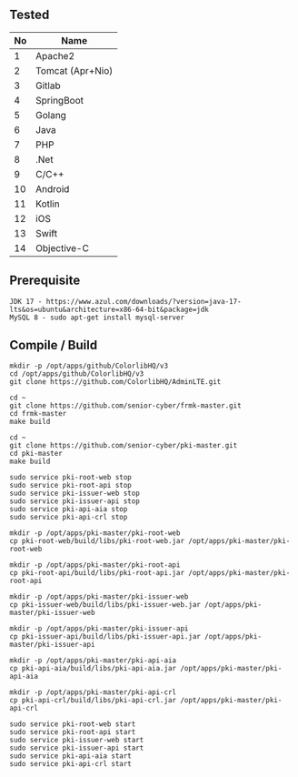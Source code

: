 ## Tested

| No | Name             |
|----|------------------|
| 1  | Apache2          |
| 2  | Tomcat (Apr+Nio) |
| 3  | Gitlab           |
| 4  | SpringBoot       |
| 5  | Golang           |
| 6  | Java             |
| 7  | PHP              |
| 8  | .Net             |
| 9  | C/C++            |
| 10 | Android          |
| 11 | Kotlin           |
| 12 | iOS              |
| 13 | Swift            |
| 14 | Objective-C      |

## Prerequisite

```text
JDK 17 - https://www.azul.com/downloads/?version=java-17-lts&os=ubuntu&architecture=x86-64-bit&package=jdk
MySQL 8 - sudo apt-get install mysql-server
```

## Compile / Build

```shell
mkdir -p /opt/apps/github/ColorlibHQ/v3
cd /opt/apps/github/ColorlibHQ/v3
git clone https://github.com/ColorlibHQ/AdminLTE.git

cd ~
git clone https://github.com/senior-cyber/frmk-master.git
cd frmk-master
make build

cd ~
git clone https://github.com/senior-cyber/pki-master.git
cd pki-master
make build

sudo service pki-root-web stop
sudo service pki-root-api stop
sudo service pki-issuer-web stop
sudo service pki-issuer-api stop
sudo service pki-api-aia stop
sudo service pki-api-crl stop

mkdir -p /opt/apps/pki-master/pki-root-web
cp pki-root-web/build/libs/pki-root-web.jar /opt/apps/pki-master/pki-root-web

mkdir -p /opt/apps/pki-master/pki-root-api
cp pki-root-api/build/libs/pki-root-api.jar /opt/apps/pki-master/pki-root-api

mkdir -p /opt/apps/pki-master/pki-issuer-web
cp pki-issuer-web/build/libs/pki-issuer-web.jar /opt/apps/pki-master/pki-issuer-web

mkdir -p /opt/apps/pki-master/pki-issuer-api
cp pki-issuer-api/build/libs/pki-issuer-api.jar /opt/apps/pki-master/pki-issuer-api

mkdir -p /opt/apps/pki-master/pki-api-aia
cp pki-api-aia/build/libs/pki-api-aia.jar /opt/apps/pki-master/pki-api-aia

mkdir -p /opt/apps/pki-master/pki-api-crl
cp pki-api-crl/build/libs/pki-api-crl.jar /opt/apps/pki-master/pki-api-crl

sudo service pki-root-web start
sudo service pki-root-api start
sudo service pki-issuer-web start
sudo service pki-issuer-api start
sudo service pki-api-aia start
sudo service pki-api-crl start
```